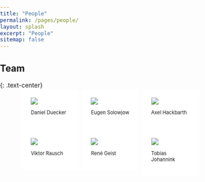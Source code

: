 ```yaml
---
title: "People"
permalink: /pages/people/
layout: splash
excerpt: "People"
sitemap: false
---
```


<style>
body{
  margin: 0;
  padding: 0;
}

 .box1, .box2, .box3 {
     float: left;
     width: 32%;
     margin-right: 2%;
     padding: 20px;
     background: #FFFFFF;
     box-sizing: border-box;
}

.box3 {
     margin-right: 0;
}
</style>

<h2>Team</h2>
{: .text-center}

<div style="margin-left:10%; margin-right:10%; text-align: justify">
<div class="box1"><img src="https://johtobi.github.io/images/placeholder-male.jpg"><br><p style="font-size:80%">Daniel Duecker</p></div>
  <div class="box2"><img src="https://johtobi.github.io/images/placeholder-male.jpg"><br><p style="font-size:80%">Eugen Solowjow</p></div>
  <div class="box3"><img src="https://johtobi.github.io/images/placeholder-male.jpg"><br><p style="font-size:80%">Axel Hackbarth</p></div>
</div>
<br>
<div style="margin-left:10%; margin-right:10%; text-align: justify">
  <div class="box1"><img src="https://johtobi.github.io/images/placeholder-male.jpg"><br><p style="font-size:80%">Viktor Rausch</p></div>
  <div class="box2"><img src="https://johtobi.github.io/images/placeholder-male.jpg"><br><p style="font-size:80%">René Geist</p></div>
  <div class="box3"><img src="https://johtobi.github.io/images/placeholder-male.jpg"><br><p style="font-size:80%">Tobias Johannink</p></div>
  <!-- <div class="box3"><img src="https://johtobi.github.io/images/placeholder-male.jpg"><br><p style="font-size:80%">Max Mustermann</p></div> -->
</div>
